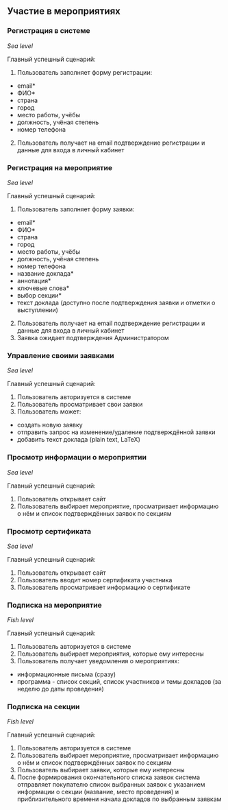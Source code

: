 ## Участие в мероприятиях

### Регистрация в системе
*Sea level*

Главный успешный сценарий:
1. Пользователь заполняет форму регистрации:
  - email*
  - ФИО*
  - страна
  - город
  - место работы, учёбы
  - должность, учёная степень
  - номер телефона
2. Пользователь получает на email подтверждение регистрации и данные для входа в личный кабинет

### Регистрация на мероприятие
*Sea level*

Главный успешный сценарий:
1. Пользователь заполняет форму заявки:
  - email*
  - ФИО*
  - страна
  - город
  - место работы, учёбы
  - должность, учёная степень
  - номер телефона
  - название доклада*
  - аннотация*
  - ключевые слова*
  - выбор секции*
  - текст доклада (доступно после подтверждения заявки и отметки о выступлении)
2. Пользователь получает на email подтверждение регистрации и данные для входа в личный кабинет
3. Заявка ожидает подтверждения Администратором

### Управление своими заявками
*Sea level*

Главный успешный сценарий:
1. Пользователь авторизуется в системе
2. Пользователь просматривает свои заявки
3. Пользователь может:
  - создать новую заявку
  - отправить запрос на изменение/удаление подтверждённой заявки
  - добавить текст доклада (plain text, LaTeX)

### Просмотр информации о мероприятии
*Sea level*

Главный успешный сценарий:
1. Пользователь открывает сайт
2. Пользователь выбирает мероприятие, просматривает информацию о нём и список подтверждённых заявок по секциям

### Просмотр сертификата
*Sea level*

Главный успешный сценарий:
1. Пользователь открывает сайт
2. Пользователь вводит номер сертификата участника
3. Пользователь просматривает информацию о сертификате

### Подписка на мероприятие
*Fish level*

Главный успешный сценарий:
1. Пользователь авторизуется в системе
2. Пользователь выбирает мероприятия, которые ему интересны
3. Пользователь получает уведомления о мероприятиях:
  - информационные письма (сразу)
  - программа - список секций, список участников и темы докладов (за неделю до даты проведения)

### Подписка на секции
*Fish level*

Главный успешный сценарий:
1. Пользователь авторизуется в системе
2. Пользователь выбирает мероприятие, просматривает информацию о нём и список подтверждённых заявок по секциям
3. Пользователь выбирает заявки, которые ему интересны
4. После формирования окончательного списка заявок система отправляет покупателю список выбранных заявок с указанием информации о секции (название, место проведения) и приблизительного времени начала докладов по выбранным заявкам
